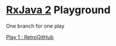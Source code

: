# [RxJava 2](https://github.com/ReactiveX/RxJava) Playground

One branch for one play

[Play 1 : RetroGitHub](https://github.com/figengungor/RxJava2Playground/tree/rxjava2_play1_retrogithub)

